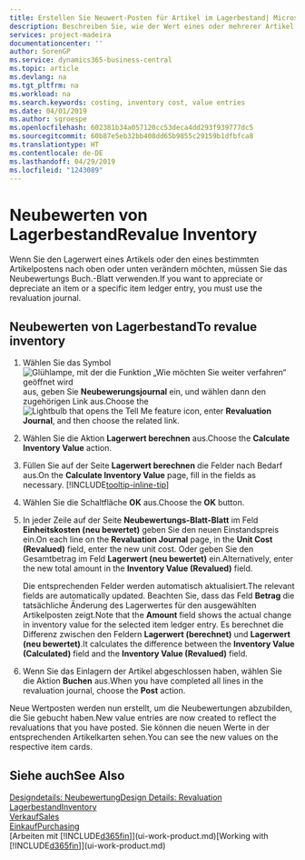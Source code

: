 ```yaml
---
title: Erstellen Sie Neuwert-Posten für Artikel im Lagerbestand| Microsoft Docs
description: Beschreiben Sie, wie der Wert eines oder mehrerer Artikel im Lager abgeschrieben oder neu bewertet wird, indem Sie den aktuellen, berechneten Wert buchen.
services: project-madeira
documentationcenter: ''
author: SorenGP
ms.service: dynamics365-business-central
ms.topic: article
ms.devlang: na
ms.tgt_pltfrm: na
ms.workload: na
ms.search.keywords: costing, inventory cost, value entries
ms.date: 04/01/2019
ms.author: sgroespe
ms.openlocfilehash: 602381b34a057120cc53deca4dd293f939777dc5
ms.sourcegitcommit: 60b87e5eb32bb408dd65b9855c29159b1dfbfca8
ms.translationtype: HT
ms.contentlocale: de-DE
ms.lasthandoff: 04/29/2019
ms.locfileid: "1243089"
---
```

# <a name="revalue-inventory"></a><span data-ttu-id="587dc-103">Neubewerten von Lagerbestand</span><span class="sxs-lookup"><span data-stu-id="587dc-103">Revalue Inventory</span></span>
<span data-ttu-id="587dc-104">Wenn Sie den Lagerwert eines Artikels oder den eines bestimmten Artikelpostens nach oben oder unten verändern möchten, müssen Sie das Neubewertungs Buch.-Blatt verwenden.</span><span class="sxs-lookup"><span data-stu-id="587dc-104">If you want to appreciate or depreciate an item or a specific item ledger entry, you must use the revaluation journal.</span></span>

## <a name="to-revalue-inventory"></a><span data-ttu-id="587dc-105">Neubewerten von Lagerbestand</span><span class="sxs-lookup"><span data-stu-id="587dc-105">To revalue inventory</span></span>
1. <span data-ttu-id="587dc-106">Wählen Sie das Symbol ![Glühlampe, mit der die Funktion „Wie möchten Sie weiter verfahren“ geöffnet wird](media/ui-search/search_small.png "Wie möchten Sie weiter verfahren?") aus, geben Sie **Neubewerungsjournal** ein, und wählen dann den zugehörigen Link aus.</span><span class="sxs-lookup"><span data-stu-id="587dc-106">Choose the ![Lightbulb that opens the Tell Me feature](media/ui-search/search_small.png "Tell me what you want to do") icon, enter **Revaluation Journal**, and then choose the related link.</span></span>
2. <span data-ttu-id="587dc-107">Wählen Sie die Aktion **Lagerwert berechnen** aus.</span><span class="sxs-lookup"><span data-stu-id="587dc-107">Choose the **Calculate Inventory Value** action.</span></span>
3. <span data-ttu-id="587dc-108">Füllen Sie auf der Seite **Lagerwert berechnen** die Felder nach Bedarf aus.</span><span class="sxs-lookup"><span data-stu-id="587dc-108">On the **Calculate Inventory Value** page, fill in the fields as necessary.</span></span> [!INCLUDE[tooltip-inline-tip](includes/tooltip-inline-tip_md.md)]
4. <span data-ttu-id="587dc-109">Wählen Sie die Schaltfläche **OK** aus.</span><span class="sxs-lookup"><span data-stu-id="587dc-109">Choose the **OK** button.</span></span>
5. <span data-ttu-id="587dc-110">In jeder Zeile auf der Seite **Neubewertungs-Blatt-Blatt** im Feld **Einheitskosten (neu bewertet)** geben Sie den neuen Einstandspreis ein.</span><span class="sxs-lookup"><span data-stu-id="587dc-110">On each line on the **Revaluation Journal** page, in the **Unit Cost (Revalued)** field, enter the new unit cost.</span></span> <span data-ttu-id="587dc-111">Oder geben Sie den Gesamtbetrag im Feld **Lagerwert (neu bewertet)** ein.</span><span class="sxs-lookup"><span data-stu-id="587dc-111">Alternatively, enter the new total amount in the **Inventory Value (Revalued)** field.</span></span>

    <span data-ttu-id="587dc-112">Die entsprechenden Felder werden automatisch aktualisiert.</span><span class="sxs-lookup"><span data-stu-id="587dc-112">The relevant fields are automatically updated.</span></span> <span data-ttu-id="587dc-113">Beachten Sie, dass das Feld **Betrag** die tatsächliche Änderung des Lagerwertes für den ausgewählten Artikelposten zeigt.</span><span class="sxs-lookup"><span data-stu-id="587dc-113">Note that the **Amount** field shows the actual change in inventory value for the selected item ledger entry.</span></span> <span data-ttu-id="587dc-114">Es berechnet die Differenz zwischen den Feldern **Lagerwert (berechnet)** und **Lagerwert (neu bewertet)**.</span><span class="sxs-lookup"><span data-stu-id="587dc-114">It calculates the difference between the **Inventory Value (Calculated)** field and the **Inventory Value (Revalued)** field.</span></span>
6. <span data-ttu-id="587dc-115">Wenn Sie das Einlagern der Artikel abgeschlossen haben, wählen Sie die Aktion **Buchen** aus.</span><span class="sxs-lookup"><span data-stu-id="587dc-115">When you have completed all lines in the revaluation journal, choose the **Post** action.</span></span>

<span data-ttu-id="587dc-116">Neue Wertposten werden nun erstellt, um die Neubewertungen abzubilden, die Sie gebucht haben.</span><span class="sxs-lookup"><span data-stu-id="587dc-116">New value entries are now created to reflect the revaluations that you have posted.</span></span> <span data-ttu-id="587dc-117">Sie können die neuen Werte in der entsprechenden Artikelkarten sehen.</span><span class="sxs-lookup"><span data-stu-id="587dc-117">You can see the new values on the respective item cards.</span></span>

## <a name="see-also"></a><span data-ttu-id="587dc-118">Siehe auch</span><span class="sxs-lookup"><span data-stu-id="587dc-118">See Also</span></span>
[<span data-ttu-id="587dc-119">Designdetails: Neubewertung</span><span class="sxs-lookup"><span data-stu-id="587dc-119">Design Details: Revaluation</span></span>](design-details-revaluation.md)  
[<span data-ttu-id="587dc-120">Lagerbestand</span><span class="sxs-lookup"><span data-stu-id="587dc-120">Inventory</span></span>](inventory-manage-inventory.md)  
[<span data-ttu-id="587dc-121">Verkauf</span><span class="sxs-lookup"><span data-stu-id="587dc-121">Sales</span></span>](sales-manage-sales.md)  
[<span data-ttu-id="587dc-122">Einkauf</span><span class="sxs-lookup"><span data-stu-id="587dc-122">Purchasing</span></span>](purchasing-manage-purchasing.md)  
<span data-ttu-id="587dc-123">[Arbeiten mit [!INCLUDE[d365fin](includes/d365fin_md.md)]](ui-work-product.md)</span><span class="sxs-lookup"><span data-stu-id="587dc-123">[Working with [!INCLUDE[d365fin](includes/d365fin_md.md)]](ui-work-product.md)</span></span>
